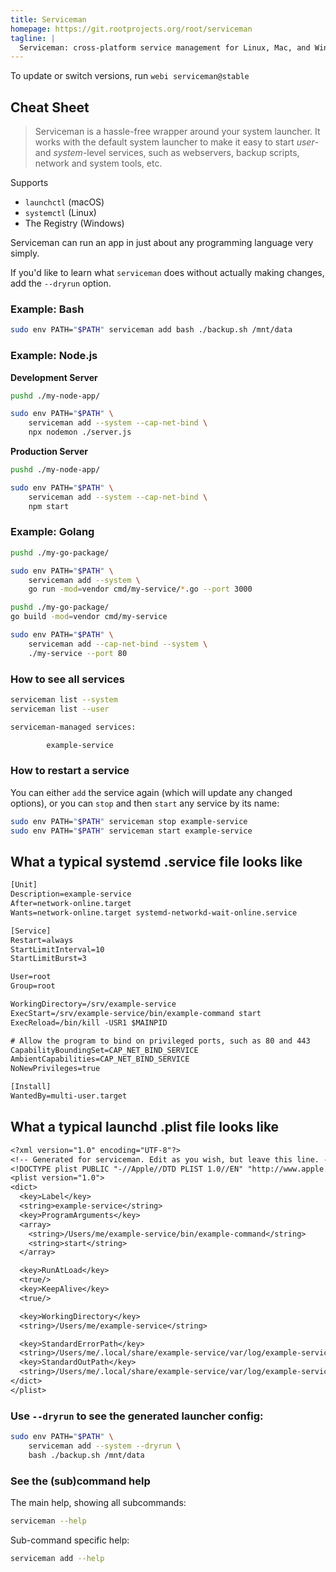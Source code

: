 ```yaml
---
title: Serviceman
homepage: https://git.rootprojects.org/root/serviceman
tagline: |
  Serviceman: cross-platform service management for Linux, Mac, and Windows.
---
```


To update or switch versions, run `webi serviceman@stable`

## Cheat Sheet

> Serviceman is a hassle-free wrapper around your system launcher. It works with
> the default system launcher to make it easy to start _user_- and
> _system_-level services, such as webservers, backup scripts, network and
> system tools, etc.

Supports

- `launchctl` (macOS)
- `systemctl` (Linux)
- The Registry (Windows)

Serviceman can run an app in just about any programming language very simply.

If you'd like to learn what `serviceman` does without actually making changes,
add the `--dryrun` option.

### Example: Bash

```bash
sudo env PATH="$PATH" serviceman add bash ./backup.sh /mnt/data
```

### Example: Node.js

**Development Server**

```bash
pushd ./my-node-app/

sudo env PATH="$PATH" \
    serviceman add --system --cap-net-bind \
    npx nodemon ./server.js
```

**Production Server**

```bash
pushd ./my-node-app/

sudo env PATH="$PATH" \
    serviceman add --system --cap-net-bind \
    npm start
```

### Example: Golang

```bash
pushd ./my-go-package/

sudo env PATH="$PATH" \
    serviceman add --system \
    go run -mod=vendor cmd/my-service/*.go --port 3000
```

```bash
pushd ./my-go-package/
go build -mod=vendor cmd/my-service

sudo env PATH="$PATH" \
    serviceman add --cap-net-bind --system \
    ./my-service --port 80
```

### How to see all services

```bash
serviceman list --system
serviceman list --user
```

```txt
serviceman-managed services:

        example-service
```

### How to restart a service

You can either `add` the service again (which will update any changed options),
or you can `stop` and then `start` any service by its name:

```bash
sudo env PATH="$PATH" serviceman stop example-service
sudo env PATH="$PATH" serviceman start example-service
```

## What a typical systemd .service file looks like

```txt
[Unit]
Description=example-service
After=network-online.target
Wants=network-online.target systemd-networkd-wait-online.service

[Service]
Restart=always
StartLimitInterval=10
StartLimitBurst=3

User=root
Group=root

WorkingDirectory=/srv/example-service
ExecStart=/srv/example-service/bin/example-command start
ExecReload=/bin/kill -USR1 $MAINPID

# Allow the program to bind on privileged ports, such as 80 and 443
CapabilityBoundingSet=CAP_NET_BIND_SERVICE
AmbientCapabilities=CAP_NET_BIND_SERVICE
NoNewPrivileges=true

[Install]
WantedBy=multi-user.target
```

## What a typical launchd .plist file looks like

```txt
<?xml version="1.0" encoding="UTF-8"?>
<!-- Generated for serviceman. Edit as you wish, but leave this line. -->
<!DOCTYPE plist PUBLIC "-//Apple//DTD PLIST 1.0//EN" "http://www.apple.com/DTDs/PropertyList-1.0.dtd">
<plist version="1.0">
<dict>
  <key>Label</key>
  <string>example-service</string>
  <key>ProgramArguments</key>
  <array>
    <string>/Users/me/example-service/bin/example-command</string>
    <string>start</string>
  </array>

  <key>RunAtLoad</key>
  <true/>
  <key>KeepAlive</key>
  <true/>

  <key>WorkingDirectory</key>
  <string>/Users/me/example-service</string>

  <key>StandardErrorPath</key>
  <string>/Users/me/.local/share/example-service/var/log/example-service.log</string>
  <key>StandardOutPath</key>
  <string>/Users/me/.local/share/example-service/var/log/example-service.log</string>
</dict>
</plist>
```

### Use `--dryrun` to see the generated launcher config:

```bash
sudo env PATH="$PATH" \
    serviceman add --system --dryrun \
    bash ./backup.sh /mnt/data
```

### See the (sub)command help

The main help, showing all subcommands:

```bash
serviceman --help
```

Sub-command specific help:

```bash
serviceman add --help
```
